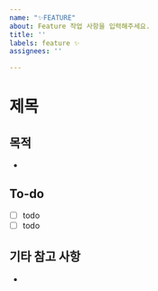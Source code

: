 ```yaml
---
name: "✨FEATURE"
about: Feature 작업 사항을 입력해주세요.
title: ''
labels: feature ✨
assignees: ''

---
```


# 제목

## 목적
- 
## To-do
- [ ] todo
- [ ] todo

## 기타 참고 사항
-
